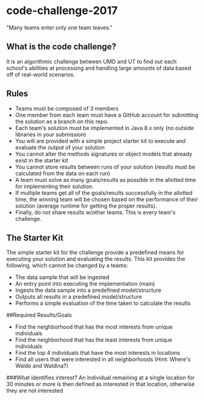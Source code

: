 # code-challenge-2017
"Many teams enter only one team leaves."

## What is the code challenge?
It is an algorithmic challenge between UMD and UT to find out each school's abilities at processing and handling large amounts of data based off of real-world scenarios.

## Rules
* Teams must be composed of 3 members
* One member from each team must have a GitHub account for submitting the solution as a branch on this repo.
* Each team's solution must be implemented in Java 8.x only (no outside libraries in your submission)
* You will are provided with a simple project starter kit to execute and evaluate the output of your solution
* You cannot alter the methods signatures or object models that already exist in the starter kit
* You cannot store results between runs of your solution (results must be calculated from the data on each run)
* A team must solve as many goals/results as possible in the allotted time for implementing their solution.
* If multiple teams get all of the goals/results successfully in the allotted time, the winning team will be chosen based on the performance of their solution (average runtime for getting the proper results).
* Finally, do not share results w/other teams. This is every team's challenge.

## The Starter Kit
The simple starter kit for the challenge provide a predefined means for executing your solution and evaluating the results. This kit  provides the following, which cannot be changed by a teams:
* The data sample that will be ingested 
* An entry point into executing the implementation (main)
* Ingests the data sample into a predefined model/structure
* Outputs all results in a predefined model/structure
* Performs a simple evaluation of the time taken to calculate the results

##Required Results/Goals
* Find the neighborhood that has the most interests from unique individuals
* Find the neighborhood that has the least interests from unique individuals
* Find the top 4 individuals that have the most interests in locations
* Find all users that were interested in all neighborhoods (Hint: Where's Waldo and Waldina?)

###What identifies interest?
An individual remaining at a single location for 30 minutes or more is then defined as interested in that location, otherwise they are not interested 
